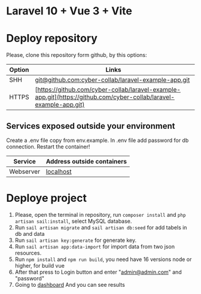 # Laravel 10 + Vue 3 + Vite

# Deploy repository

Please, clone this repository form github, by this options:

| Option | Links                                                                                      |
| ------ | ------------------------------------------------------------------------------------------ |
| SHH    | [git@github.com:cyber-collab/laravel-example-app.git](git@github.com:cyber-collab/laravel-example-app.git) |
| HTTPS  | [https://github.com/cyber-collab/laravel-example-app.git](https://github.com/cyber-collab/laravel-example-app.git) |

## Services exposed outside your environment

Create a .env file copy from env.example.
In .env file add password for db connection.
Restart the container!

| Service   | Address outside containers    |
| --------- | ----------------------------- |
| Webserver | [localhost](http://localhost) |

# Deploye project

1. Please, open the terminal in repository, run `composer install` and `php artisan sail:install`, select MySQL database.
2. Run `sail artisan migrate` and `sail artisan db:seed` for add tabels in db and data
3. Run `sail artisan key:generate` for generate key.
4. Run `sail artisan app:data-import` for import data from two json resources.
5. Run `npm install` and `npm run build`, you need have 16 versions node or higher, for build vue
6. After that press to Login button and enter "admin@admin.com" and "password"
7. Going to [dashboard](http://localhost/dashboard) And you can see results

